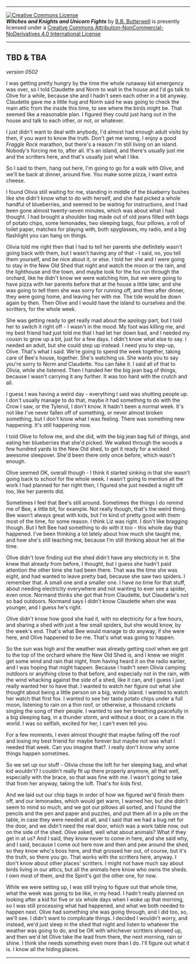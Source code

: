 <p><hr/><a rel="license" href="http://creativecommons.org/licenses/by-nc-nd/4.0/"><img alt="Creative Commons License" style="border-width:0" src="https://i.creativecommons.org/l/by-nc-nd/4.0/88x31.png" /></a><br /><span xmlns:dct="http://purl.org/dc/terms/" href="http://purl.org/dc/dcmitype/Text" property="dct:title" rel="dct:type"><b><i>Witches and Knights and Unicorn Fights</i></b></span> by <a xmlns:cc="http://creativecommons.org/ns#" href="https://github.com/bbbutterwell/book" property="cc:attributionName" rel="cc:attributionURL">B.B. Butterwell</a> is presently licensed under a <a rel="license" href="http://creativecommons.org/licenses/by-nc-nd/4.0/">Creative Commons Attribution-NonCommercial-NoDerivatives 4.0 International License</a><hr/></p>

## TBD & TBA

*version 0502*

I was getting pretty hungry by the time the whole runaway kid emergency was over, so I told Claudette and Norm to wait in the house and I'd go talk to Olive for a while, because she and I hadn't seen each other in a bit anyway. Claudette gave me a little hug and Norm said he was going to check the main attic from the inside this time, to see where the birds might be. That seemed like a reasonable plan. I figured they could just hang out in the house and talk to each other, or not, or whatever. 

I just didn't want to deal with anybody, I'd almost had enough adult visits by then, if you want to know the truth. Don't get me wrong, I enjoy a good *Fraggle Rock* marathon, but there's a reason I'm still living on an island. Nobody's forcing me to, after all. It's an island, and there's usually just me and the scritters here, and that's usually just what I like. 

So I said to them, hang out here, I'm going to go for a walk with Olive, and we'll be back at dinner, around five. You make some pizza, I want extra cheese. 

I found Olivia still waiting for me, standing in middle of the blueberry bushes like she didn't know what to do with herself, and she had picked a whole handful of blueberries, and seemed to be waiting for instructions, and I had been gone almost twenty-seven minutes, which was about what I had thought. I had brought a shoulder bag made out of old jeans filled with bags of potato chips, some lemonades, two sleeping bags, four pillows, a roll of toilet paper, matches for playing with, both spyglasses, my radio, and a big flashlight you can hang on things. 

Olivia told me right then that I had to tell her parents she definitely wasn't going back with them, but I wasn't having any of that - I said, no, you tell them yourself, and be nice about it, or else. I told her she and I were going to stay in the New Old Shed that night and watch the moon or the rain, and the lighthouse and the town, and maybe look for the fox run through the orchard, like he didn't know we were watching him, but we were going to have pizza with her parents before that at the house a little later, and she was going to tell them she was sorry for running off, and then after dinner, they were going home, and leaving her with me. The tide would be down again by then. Then Olive and I would have the island to ourselves and the scritters, for the whole week.

She was getting ready to get really mad about the apology part, but I told her to switch it right off - I wasn't in the mood. My foot was killing me, and my best friend had just told me that I had let her down bad, and I needed my cousin to grow up a bit, just for a few days. I didn't know what else to say. I needed an adult, but she could step up instead. I need you to step-up, Olive. That's what I said. We're going to spend the week together, taking care of Bee's house, together. She's watching us. She wants you to say you're sorry to Norm and Claudette. You can fake it. I said all of that to Olivia, while she listened. Then I handed her the big jean bag of things, because I wasn't carrying it any further. It was too hard with the crutch and all.

I guess I was having a weird day - everything I said was shutting people up. I don't usually manage to do that, maybe it had something to do with the Crow I saw, or the Tylenol, I don't know. It hadn't been a normal week. It's not like I've never fallen off of something, or never almost broken something, but I don't know what I was feeling. There was something new happening. It's still happening now. 

I told Olive to follow me, and she did, with the big jean bag full of things, and eating her blueberries that she'd picked. We walked through the woods a few hundred yards to the New Old shed, to get it ready for a wicked awesome sleepover. She'd been there only once before, which wasn't enough.

Olive seemed OK, overall though - I think it started sinking in that she wasn't going back to school for the whole week. I wasn't going to mention all the work I had planned for her right then, I figured she just needed a night off too, like her parents did. 

Sometimes I feel that Bee's still around. Sometimes the things I do remind me of Bee, a little bit, for example. Not really though, that's the weird thing. Bee wasn't always great with kids, but I'm kind of pretty good with them most of the time, for some reason. I think Liz was right. I don't like bragging though. But I felt Bee had something to do with it too - this whole day that happened. I've been thinking a lot lately about how much she taught me, and how she's still teaching me, because I'm still thinking about her all the time.

Olive didn't love finding out the shed didn't have any electricity in it. She knew that already from before, I thought, but I guess she hadn't paid attention the other time she had been there. That was the time she was eight, and had wanted to leave pretty bad, because she saw two spiders. I remember that. A small one and a smaller one. I have no time for that stuff,  about needing electricity everywhere and not wanting to ever see a spider, even once. Normand thinks she got that from Claudette, but Claudette's not so bad outdoors. Normand says I didn't know Claudette when she was younger, and I guess he's right.

Olive didn't know how good she had it, with no electricity for a few hours, and sharing a shed with just a few small spiders, but she would know, by the week's end. That's what Bee would manage to do anyway, if she were here, and Olive happened to be me. That's what was going to happen. 

So the sun was high and the weather was already getting cool when we got to the top of the orchard where the New Old Shed is, and I knew we might get some wind and rain that night, from having heard it on the radio earlier, and I was hoping that might happen. Because I hadn't seen Olivia camping outdoors or anything close to that before, and especially not in the rain, with the wind whacking against the side of a shed, like it can, and I guess I just really wanted her to have that. I wanted to watch her figure out what she thought about being a little person on a big, windy island. I wanted to watch her watch that first fox. I wanted to see her taste potato chips under a full moon, listening to rain on a thin roof, or otherwise, a thousand crickets singing the song of their people. I wanted to see her breathing peacefully in a big sleeping bag, in a thunder storm, and without a door, or a care in the world. I was so selfish, excited for her, I can't even tell you. 

For a few moments, I even almost thought that maybe falling off the roof and losing my best friend for maybe forever but maybe not was what I needed that week. Can you imagine that?. I really don't know why some things happen sometimes.

So we set up our stuff - Olivia chose the loft for her sleeping bag, and what kid wouldn't? I couldn't really fit up there properly anymore, all that well, especially with the brace, so that was fine with me. I wasn't going to take that from her anyway, taking the loft. That's for kids first.

And we laid out our chip bags in order of how we figured we'd finish them off, and our lemonades, which would get warm, I warned her, but she didn't seem to mind so much, and we got our pillows all sorted, and I found the pencils and the pen and paper and puzzles, and put them all in a pile on the table, in case they were needed at all, and I said that we had a bug net for the door, and we didn't need the real door, which was a work table now, out on the side of the shed. Olive asked, well what about animals? What if they get in at us? And I said, they know never to come in here, and she said why, and I said, because I come out here now and then and pee around the shed, so they know who's boss here, and that grossed her out, of course, but it's the truth, so there you go. That works with the scritters here, anyway. I don't know about other places' scritters. I might not have much say about birds living in our attics, but all the animals here know who owns the sheds. I own most of them, and the Spirit's got the other one, for now.

While we were setting up, I was still trying to figure out that whole time, what the week was going to be like, in my head. I hadn't really planned on looking after a kid for five or six whole days when I woke up that morning, so I was still processing what had happened, and what we both needed to happen next. Olive had something she was going through, and I did too, so, we'll see. I didn't want to complicate things. I decided I wouldn't worry, and instead, we'd just sleep in the shed that night and listen to whatever the weather was going to do, and be OK with whichever scritters showed up, and then we'd let Olive take the lead from there, the next morning, rain or shine. I think she needs something even more than I do. I'll figure out what it is. I know all the hiding places.

---
